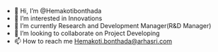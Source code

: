 - 👋 Hi, I’m @Hemakotibonthada
- 👀 I’m interested in Innovations
- 🌱 I’m currently Research and Development Manager(R&D Manager)
- 💞️ I’m looking to collaborate on Project Developing
- 📫 How to reach me Hemakoti.bonthada@arhasri.com

<!---
Hemakotibonthada/Hemakotibonthada is a ✨ special ✨ repository because its `README.md` (this file) appears on your GitHub profile.
You can click the Preview link to take a look at your changes.
--->
